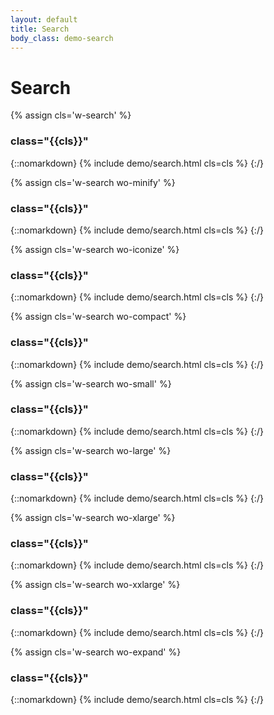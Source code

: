 ```yaml
---
layout: default
title: Search
body_class: demo-search
---
```


# Search

{% assign cls='w-search' %}
### class="{{cls}}"
{::nomarkdown}
{% include demo/search.html cls=cls %}
{:/}

{% assign cls='w-search wo-minify' %}
### class="{{cls}}"
{::nomarkdown}
{% include demo/search.html cls=cls %}
{:/}

{% assign cls='w-search wo-iconize' %}
### class="{{cls}}"
{::nomarkdown}
{% include demo/search.html cls=cls %}
{:/}

{% assign cls='w-search wo-compact' %}
### class="{{cls}}"
{::nomarkdown}
{% include demo/search.html cls=cls %}
{:/}

{% assign cls='w-search wo-small' %}
### class="{{cls}}"
{::nomarkdown}
{% include demo/search.html cls=cls %}
{:/}

{% assign cls='w-search wo-large' %}
### class="{{cls}}"
{::nomarkdown}
{% include demo/search.html cls=cls %}
{:/}

{% assign cls='w-search wo-xlarge' %}
### class="{{cls}}"
{::nomarkdown}
{% include demo/search.html cls=cls %}
{:/}

{% assign cls='w-search wo-xxlarge' %}
### class="{{cls}}"
{::nomarkdown}
{% include demo/search.html cls=cls %}
{:/}

{% assign cls='w-search wo-expand' %}
### class="{{cls}}"
{::nomarkdown}
{% include demo/search.html cls=cls %}
{:/}
